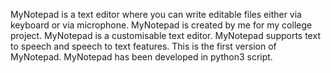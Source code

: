 MyNotepad is a text editor where you can write editable files either via keyboard or via microphone.
MyNotepad is created by me for my college project.
MyNotepad is a customisable text editor.
MyNotepad supports text to speech and speech to text features.
This is the first version of MyNotepad.
MyNotepad has been developed in python3 script.
